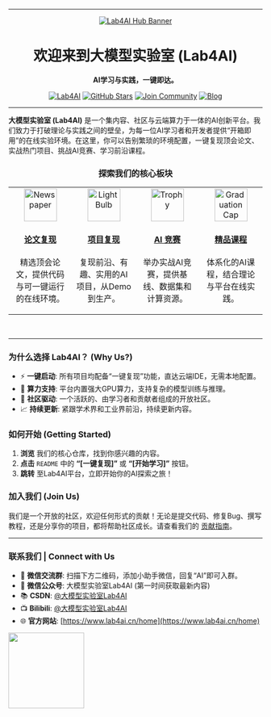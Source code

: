 
---
<p align="center">
  <a href="【https://www.lab4ai.cn/home】">
    <img src="【https://github.com/Lab4AI-Hub/.github/blob/main/lab4ai%E5%A4%B4%E5%83%8F.png】" alt="Lab4AI Hub Banner">
  </a>
</p>

<h1 align="center">欢迎来到大模型实验室 (Lab4AI)</h1>

<p align="center">
  <strong>AI学习与实践，一键即达。</strong>
</p>

<p align="center">
    <a href="【你的平台主页链接】"><img src="[https://img.shields.io/badge/Lab4AI-Platform-blue.svg]" alt="Lab4AI"></a>
    <a href="https://github.com/Lab4AI-Hub"><img src="https://img.shields.io/github/stars/Lab4AI-Hub?style=social" alt="GitHub Stars"></a>
    <a href="【你的社区链接，如Discord/Slack】"><img src="https://img.shields.io/badge/Join-Community-brightgreen.svg" alt="Join Community"></a>
    <a href="【官方博客/知乎链接】"><img src="https://img.shields.io/badge/Read-Blog-orange.svg" alt="Blog"></a>
</p>

---

**大模型实验室 (Lab4AI)** 是一个集内容、社区与云端算力于一体的AI创新平台。我们致力于打破理论与实践之间的壁垒，为每一位AI学习者和开发者提供“开箱即用”的在线实验环境。在这里，你可以告别繁琐的环境配置，一键复现顶会论文、实战热门项目、挑战AI竞赛、学习前沿课程。

<h3 align="center">探索我们的核心板块</h3>

<table width="100%" align="center">
<tr valign="top">
<td width="25%" align="center">
  <a href="https://github.com/Lab4AI-Hub/ReproHub">
   <img src="https://raw.githubusercontent.com/Tarikul-Islam-Anik/Telegram-Animated-Emojis/main/Objects/Newspaper.webp" alt="Newspaper" width="65" height="65" />
    <h4>论文复现</h4>
  </a>
  <p>精选顶会论文，提供代码与可一键运行的在线环境。</p>
</td>
<td width="25%" align="center">
  <a href="https://github.com/Lab4AI-Hub/ProjectHub">
 <img src="https://raw.githubusercontent.com/Tarikul-Islam-Anik/Telegram-Animated-Emojis/main/Objects/Light%20Bulb.webp" alt="Light Bulb" width="65" height="65" />
    <h4>项目复现</h4>
  </a>
  <p>复现前沿、有趣、实用的AI项目，从Demo到生产。</p>
</td>
<td width="25%" align="center">
  <a href="https://github.com/Lab4AI-Hub/CompetitionHub">
<img src="https://raw.githubusercontent.com/Tarikul-Islam-Anik/Telegram-Animated-Emojis/main/Activity/Trophy.webp" alt="Trophy" width="65" height="65" />
    <h4>AI 竞赛</h4>
  </a>
  <p>举办实战AI竞赛，提供基线、数据集和计算资源。</p>
</td>
<td width="25%" align="center">
  <a href="https://github.com/Lab4AI-Hub/CourseHub">
<img src="https://raw.githubusercontent.com/Tarikul-Islam-Anik/Telegram-Animated-Emojis/main/Objects/Graduation%20Cap.webp" alt="Graduation Cap" width="65" height="65" />
    <h4>精品课程</h4>
  </a>
  <p>体系化的AI课程，结合理论与平台在线实践。</p>
</td>
</tr>
</table>

<br>

---

### 为什么选择 Lab4AI？ (Why Us?)

-   ⚡️ **一键启动**: 所有项目均配备“一键复现”功能，直达云端IDE，无需本地配置。
-   🧠 **算力支持**: 平台内置强大GPU算力，支持复杂的模型训练与推理。
-   🤝 **社区驱动**: 一个活跃的、由学习者和贡献者组成的开放社区。
-   📈 **持续更新**: 紧跟学术界和工业界前沿，持续更新内容。

### 如何开始 (Getting Started)

1.  **浏览** 我们的核心仓库，找到你感兴趣的内容。
2.  **点击** `README` 中的 **“[一键复现]”** 或 **“[开始学习]”** 按钮。
3.  **跳转** 至Lab4AI平台，立即开始你的AI探索之旅！

### 加入我们 (Join Us)

我们是一个开放的社区，欢迎任何形式的贡献！无论是提交代码、修复Bug、撰写教程，还是分享你的项目，都将帮助社区成长。请查看我们的 [贡献指南](【链接到贡献指南仓库或文件】)。

---
### 联系我们 | Connect with Us
- 💬 **微信交流群**: 扫描下方二维码，添加小助手微信，回复“AI”即可入群。
- 📢 **微信公众号**: 大模型实验室Lab4AI (第一时间获取最新内容)
- 📚 **CSDN**: [@大模型实验室Lab4AI](【https://blog.csdn.net/Lab4AI】)
- 📺 **Bilibili**: [@大模型实验室Lab4AI](【你的Bilibili主页链接】)
- 🌐 **官方网站**: [https://www.lab4ai.cn/home](https://www.lab4ai.cn/home)

<p>
  <img src="【小助手微信二维码图片URL】" width="150">
</p>
